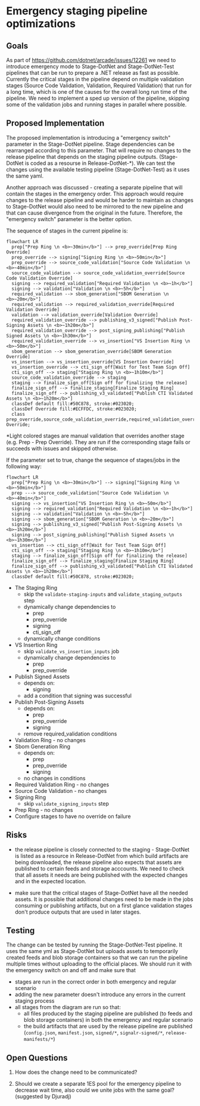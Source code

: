 # Emergency staging pipeline optimizations

## Goals

As part of https://github.com/dotnet/arcade/issues/12261 we need to introduce emergency mode to Stage-DotNet and Stage-DotNet-Test pipelines that can be run to prepare a .NET release as fast as possible. Currently the critical stages in the pipeline depend on multiple validation stages (Source Code Validation, Validation, Required Validation) that run for a long time, which is one of the causes for the overall long run time of the pipeline. We need to implement a sped up version of the pipeline, skipping some of the validation jobs and running stages in parallel where possible.

## Proposed Implementation

The proposed implementation is introducing a "emergency switch" parameter in the Stage-DotNet pipeline. Stage dependencies can be rearranged according to this parameter. That will require no changes to the release pipeline that depends on the staging pipeline outputs. (Stage-DotNet is coded as a resourse in Release-DotNet-*). We can test the changes using the available testing pipeline (Stage-DotNet-Test) as it uses the same yaml.  

Another approach was discussed - creating a separate pipeline that will contain the stages in the emergency order. This approach would require changes to the release pipeline and would be harder to maintain as changes to Stage-DotNet would also need to be mirrored to the new pipeline and that can cause divergence from the original in the future. Therefore, the "emergency switch" parameter is the better option. 

The sequence of stages in the current pipeline is:

```mermaid
flowchart LR
  prep["Prep Ring \n <b>~30min</b>"] --> prep_override[Prep Ring Override]
  prep_override --> signing["Signing Ring \n <b>~50min</b>"]
  prep_override --> source_code_validation["Source Code Validation \n <b>~40min</b>"]
  source_code_validation --> source_code_validation_override[Source Code Validation Override]
  signing --> required_validation["Required Validation \n <b>~1h</b>"]
  signing --> validation["Validation \n <b>~5h</b>"]
  required_validation --> sbom_generation["SBOM Generation \n <b>~20m</b>"]
  required_validation --> required_validation_override[Required Validation Override]
  validation --> validation_override[Validation Override]
  required_validation_override --> publishing_v3_signed["Publish Post-Signing Assets \n <b>~1h20m</b>"]
  required_validation_override --> post_signing_publishing["Publish Signed Assets \n <b>~1h30m</b>"]
  required_validation_override --> vs_insertion["VS Insertion Ring \n <b>~50m</b>"]
  sbom_generation --> sbom_generation_override[SBOM Generation Override]
  vs_insertion --> vs_insertion_override[VS Insertion Override]
  vs_insertion_override --> cti_sign_off[Wait for Test Team Sign Off]
  cti_sign_off --> staging["Staging Ring \n <b>~1h10m</b>"]
  source_code_validation_override --> staging
  staging --> finalize_sign_off[Sign off for finalizing the release]
  finalize_sign_off --> finalize_staging[Finalize Staging Ring]
  finalize_sign_off --> publishing_v3_validated["Publish CTI Validated Assets \n <b>~1h20m</b>"]
  classDef default fill:#50C878, stroke:#023020;
  classDef Override fill:#ECFFDC, stroke:#023020;
  class prep_override,source_code_validation_override,required_validation_override,sbom_generation_override,vs_insertion_override,validation_override Override;
```
*Light colored stages are manual validation that overrides another stage (e.g. Prep - Prep Override). They are run if the corresponding stage fails or succeeds with issues and skipped otherwise.

If the parameter set to true, change the sequence of stages/jobs in the following way:

```mermaid
flowchart LR
  prep["Prep Ring \n <b>~30min</b>"] --> signing["Signing Ring \n <b>~50min</b>"]
  prep ---> source_code_validation["Source Code Validation \n <b>~40min</b>"]
  signing --> vs_insertion["VS Insertion Ring \n <b>~50m</b>"]
  signing --> required_validation["Required Validation \n <b>~1h</b>"]
  signing --> validation["Validation \n <b>~5h</b>"]
  signing --> sbom_generation["SBOM Generation \n <b>~20m</b>"]
  signing --> publishing_v3_signed["Publish Post-Signing Assets \n <b>~1h20m</b>"]
  signing --> post_signing_publishing["Publish Signed Assets \n <b>~1h30m</b>"]
  vs_insertion --> cti_sign_off[Wait for Test Team Sign Off]
  cti_sign_off --> staging["Staging Ring \n <b>~1h10m</b>"]
  staging --> finalize_sign_off[Sign off for finalizing the release]
  finalize_sign_off --> finalize_staging[Finalize Staging Ring]
  finalize_sign_off --> publishing_v3_validated["Publish CTI Validated Assets \n <b>~1h20m</b>"]
  classDef default fill:#50C878, stroke:#023020;
```

- The Staging Ring
  - skip the `validate-staging-inputs` and `validate_staging_outputs` step
  - dynamically change dependencies to
    - prep
    - prep_override
    - signing
    - cti_sign_off
  - dynamically change conditions
- VS Insertion Ring
  - skip `validate_vs_insertion_inputs` job
  - dynamically change dependencies to
    - prep
    - prep_override
- Publish Signed Assets
  - depends on:
    - signing
  - add a condition that signing was successful
- Publish Post-Signing Assets
  - depends on:
    - prep
    - prep_override
    - signing
  - remove required_validation conditions
- Validation Ring - no changes
- Sbom Generation Ring
  - depends on:
    - prep
    - prep_override
    - signing 
  - no changes in conditions
- Required Validation Ring - no changes
- Source Code Validation - no changes
- Signing Ring
  - skip `validate_signing_inputs` step
- Prep Ring - no changes 
- Configure stages to have no override on failure

## Risks

- the release pipeline is closely connected to the staging - Stage-DotNet is listed as a resource in Release-DotNet from which build artifacts are being downloaded, the release pipeline also expects that assets are published to certain feeds and storage acccounts. We need to check that all assets it needs are being published with the expected changes and in the expected location. 

- make sure that the critical stages of Stage-DotNet have all the needed assets. It is possible that additional changes need to be made in the jobs consuming or publishing artifacts, but on a first glance validation stages don't produce outputs that are used in later stages. 

## Testing

The change can be tested by running the Stage-DotNet-Test pipeline. It uses the same yml as Stage-DotNet but uploads assets to temporarily created feeds and blob storage containers so that we can run the pipeline multiple times without uploading to the official places. We should run it with the emergency switch on and off and make sure that
- stages are run in the correct order in both emergency and regular scenario
- adding the new parameter doesn't introduce any errors in the current staging process
- all stages from the diagram are run so that:
  - all files produced by the staging pipeline are published (to feeds and blob storage containers) in both the emergency and regular scenario
  - the build artifacts that are used by the release pipeline are published (`config.json`, `manifest.json`, `signed/*`, `signalr-signed/*`, `release-manifests/*`)

## Open Questions 

1. How does the change need to be communicated? 

2. Should we create a separate 1ES pool for the emergency pipeline to decrease wait time, also could we unite jobs with the same goal? (suggested by Djuradj)


  
